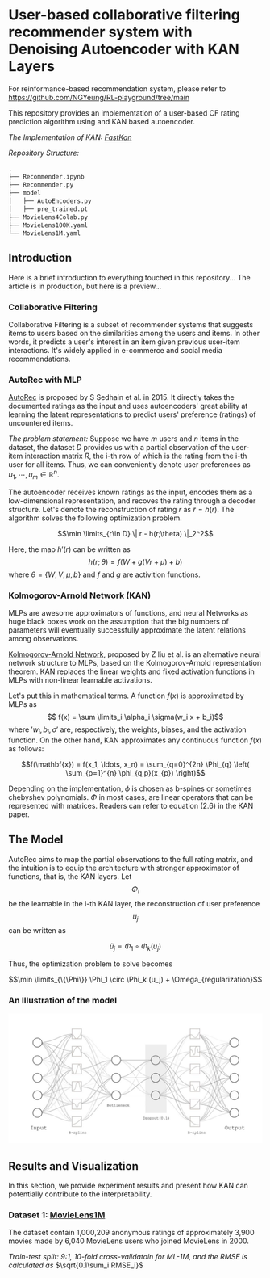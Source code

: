 # User-based collaborative filtering recommender system with Denoising Autoencoder with KAN Layers

For reinformance-based recommendation system, please refer to https://github.com/NGYeung/RL-playground/tree/main

This repository provides an implementation of a user-based CF rating prediction algorithm using and KAN based autoencoder.

_The Implementation of KAN: [FastKan](https://github.com/ZiyaoLi/fast-kan)_



_Repository Structure:_

```plaintext
.
├── Recommender.ipynb
├── Recommender.py
├── model
│   ├── AutoEncoders.py
│   ├── pre_trained.pt
├── MovieLens4Colab.py
├── MovieLens100K.yaml
└── MovieLens1M.yaml
```

## Introduction

Here is a brief introduction to everything touched in this repository... The article is in production, but here is a preview...

### Collaborative Filtering

Collaborative Filtering is a subset of recommender systems that suggests items to users based on the similarities among the users and items. In other words, it predicts a user's interest in an item given previous user-item interactions. It's widely applied in e-commerce and social media recommendations.

### AutoRec with MLP

[AutoRec](https://users.cecs.anu.edu.au/~akmenon/papers/autorec/autorec-paper.pdf) is proposed by S Sedhain et al. in 2015. It directly takes the documented ratings as the input and uses autoencoders' great ability at learning the latent representations to predict users' preference (ratings) of uncountered items. 

*The problem statement:*
Suppose we have $`m`$ users and $`n`$ items in the dataset, the dataset $`D`$ provides us with a partial observation of the user-item interaction matrix $`R`$, the i-th row of which is the rating from the i-th user for all items. Thus, we can conveniently denote user preferences as $`u_1, \cdots, u_m \in \mathbb{R}^n`$. 

The autoencoder receives known ratings as the input, encodes them as a low-dimensional representation, and recoves the rating through a decoder structure. Let's denote the reconstruction of rating $`r`$ as $`\tilde r = h(r)`$. The algorithm solves the following optimization problem. 

$$\min \limits_{r\in D} \| r - h(r;\theta) \|_2^2$$

Here, the map $h'(r)$ can be written as
$$h(r;\theta) = f(W+g(Vr+\mu)+b)$$
where $`\theta = \{W,V, \mu, b\}`$ and $`f`$ and $`g`$ are activition functions.


### Kolmogorov-Arnold Network (KAN)

MLPs are awesome approximators of functions, and neural Networks as huge black boxes work on the assumption that the big numbers of parameters will eventually successfully approximate the latent relations among observations. 

[Kolmogorov-Arnold Network](https://arxiv.org/abs/2404.19756), proposed by Z liu et al. is an alternative neural network structure to MLPs, based on the Kolmogorov-Arnold representation theorem. KAN replaces the linear weights and fixed activation functions in MLPs with non-linear learnable activations.

Let's put this in mathematical terms. A function $`f(x)`$ is approximated by MLPs as
$$ f(x)  = \sum \limits_i \alpha_i \sigma(w_i x + b_i)$$
where $'w_i, b_i,\sigma'$ are, respectively, the weights, biases, and the activation function.
On the other hand, KAN approximates any continuous function $`f(x)`$ as follows:

$$f(\mathbf{x}) = f(x_1, \ldots, x_n) = \sum_{q=0}^{2n} \Phi_{q} \left( \sum_{p=1}^{n} \phi_{q,p}(x_{p}) \right)$$

Depending on the implementation, $`\phi`$ is chosen as b-spines or sometimes chebyshev polynomials. $`\Phi`$ in most cases, are linear operators that can be represented with matrices. Readers can refer to equation (2.6) in the KAN paper.



## The Model

AutoRec aims to map the partial observations to the full rating matrix, and the intuition is to equip the architecture with stronger approximator of functions, that is, the KAN layers. Let $$\Phi_i$$ be the learnable in the i-th KAN layer, the reconstruction of user preference $$u_j$$ can be written as

$$\tilde u_j = \Phi_1 \circ \Phi_k (u_j)$$

Thus, the optimization problem to solve becomes

$$\min \limits_{\{\Phi\}} \Phi_1 \circ \Phi_k (u_j) + \Omega_{regularization}$$



### An Illustration of the model

![image](model_illustration.jpg)



## Results and Visualization

In this section, we provide experiment results and present how KAN can potentially contribute to the interpretability.


### Dataset 1: [MovieLens1M](https://grouplens.org/datasets/movielens/1m/)

The dataset contain 1,000,209 anonymous ratings of approximately 3,900 movies 
made by 6,040 MovieLens users who joined MovieLens in 2000.


_Train-test split: 9:1, 10-fold cross-validatoin for ML-1M, and the RMSE is calculated as_ $`\sqrt{0.1\sum_i RMSE_i}`$
